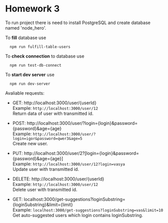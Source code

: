 # Homework 3

To run project there is need to install PostgreSQL and create database named 'node_hero'.

To **fill** database use 
```node
  npm run fulfill-table-users
```

To **check connection** to database use 
```node
  npm run test-db-connect
```

To **start dev server** use 
```node
  npm run dev-server
```
Avaliable requests:

- GET: http://localhost:3000/user/{userId}<br>
  Example: `http://localhost:3000/user/12`<br>
  Return data of user with transmitted id.

- POST: http://localhost:3000/user/?login={login}&password={password}&age={age}<br>
  Example: `http://localhost:3000/user/?login=igor&password=qwer3&age=5`<br>
  Create new user.

- PUT: http://localhost:3000/user/2?[login={login}&password={password}&age={age}]<br>
  Example: `http://localhost:3000/user/12?login=vasya`<br>
  Update user with transmitted id.

- DELETE: http://localhost:3000/user/{userId}<br>
  Example: `http://localhost:3000/user/12`<br>
  Delete user with transmitted id.

- GET: localhost:3000/get-suggestions?loginSubstring={loginSubstring}&limit={limit}<br>
  Example: `localhost:3000/get-suggestions?loginSubstring=vas&limit=10`<br>
  Get auto-suggested users which login contains loginSubstring.